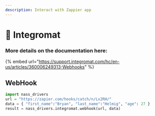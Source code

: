 ```yaml
---
description: Interact with Zappier app
---
```


# 🤖 Integromat

### More details on the documentation here:

{% embed url="https://support.integromat.com/hc/en-us/articles/360006249313-Webhooks" %}



## WebHook

```python
import nass_drivers
url = "https://zapier.com/hooks/catch/n/Lx2RH/"
data = { "first_name":"Bryan", "last_name":"Helmig", "age": 27 }
result = nass_drivers.integromat.webhook(url, data)
```

